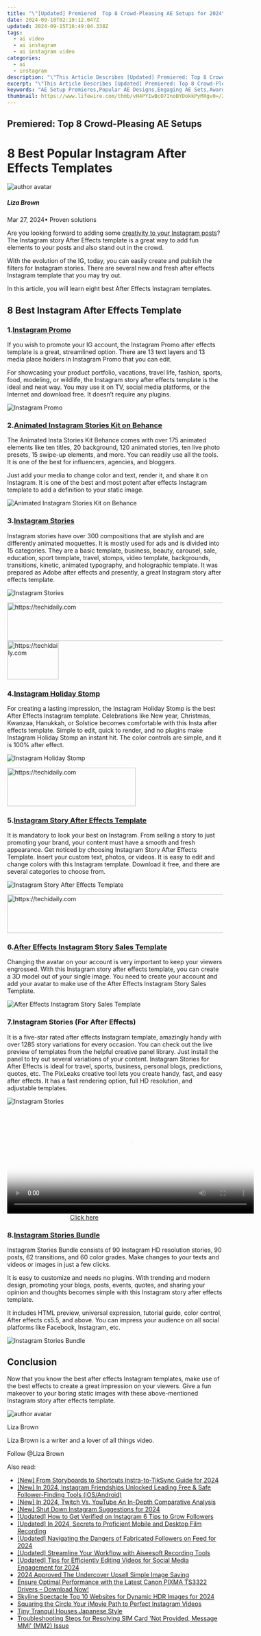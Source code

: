 ```yaml
---
title: "\"[Updated] Premiered  Top 8 Crowd-Pleasing AE Setups for 2024\""
date: 2024-09-10T02:19:12.047Z
updated: 2024-09-15T16:49:04.338Z
tags:
  - ai video
  - ai instagram
  - ai instagram video
categories:
  - ai
  - instagram
description: "\"This Article Describes [Updated] Premiered: Top 8 Crowd-Pleasing AE Setups for 2024\""
excerpt: "\"This Article Describes [Updated] Premiered: Top 8 Crowd-Pleasing AE Setups for 2024\""
keywords: "AE Setup Premieres,Popular AE Designs,Engaging AE Sets,Awarded AE Arrangements,Trending AE Setups,Top AE Configurations,Best AE Presentations"
thumbnail: https://www.lifewire.com/thmb/vH4PYIwBcO7InoBYDokkPyMXgv0=/210x138/filters:no_upscale():max_bytes(150000):strip_icc()/Screenshot2024-05-14at10.45.23AM-355a11db45bb40bcb5089d77060b3b0d.png
---
```


## Premiered: Top 8 Crowd-Pleasing AE Setups

# 8 Best Popular Instagram After Effects Templates

![author avatar](https://lh5.googleusercontent.com/-AIMmjowaFs4/AAAAAAAAAAI/AAAAAAAAABc/Y5UmwDaI7HU/s250-c-k/photo.jpg)

##### Liza Brown

 Mar 27, 2024• Proven solutions

Are you looking forward to adding some [creativity to your Instagram posts](https://tools.techidaily.com/wondershare/filmora/download/)? The Instagram story After Effects template is a great way to add fun elements to your posts and also stand out in the crowd.

With the evolution of the IG, today, you can easily create and publish the filters for Instagram stories. There are several new and fresh after effects Instagram template that you may try out.

In this article, you will learn eight best After Effects Instagram templates.

## 8 Best Instagram After Effects Template

### 1.[Instagram Promo](https://motionarray.com/after-effects-templates/instagram-promo-286783)

If you wish to promote your IG account, the Instagram Promo after effects template is a great, streamlined option. There are 13 text layers and 13 media place holders in Instagram Promo that you can edit.

For showcasing your product portfolio, vacations, travel life, fashion, sports, food, modeling, or wildlife, the Instagram story after effects template is the ideal and neat way. You may use it on TV, social media platforms, or the Internet and download free. It doesn’t require any plugins.

![Instagram Promo](https://images.wondershare.com/filmora/filmorapro/instagram-promo.jpg)

### 2.[Animated Instagram Stories Kit on Behance](https://www.behance.net/gallery/67301501/Animated-Instagram-Stories-Kit-Free-Templates)

The Animated Insta Stories Kit Behance comes with over 175 animated elements like ten titles, 20 background, 120 animated stories, ten live photo presets, 15 swipe-up elements, and more. You can readily use all the tools. It is one of the best for influencers, agencies, and bloggers.

Just add your media to change color and text, render it, and share it on Instagram. It is one of the best and most potent after effects Instagram template to add a definition to your static image.

![Animated Instagram Stories Kit on Behance](https://images.wondershare.com/filmora/filmorapro/animated-instagram-stories-kit-free-templates.jpg)

### 3.[Instagram Stories](https://videohive.net/item/instagram-stories/21850927)

Instagram stories have over 300 compositions that are stylish and are differently animated moquettes. It is mostly used for ads and is divided into 15 categories. They are a basic template, business, beauty, carousel, sale, education, sport template, travel, stomps, video template, backgrounds, transitions, kinetic, animated typography, and holographic template. It was prepared as Adobe after effects and presently, a great Instagram story after effects template.

![Instagram Stories](https://images.wondershare.com/filmora/filmorapro/instagram-stories-videohive.jpg)

<!-- affiliate ads begin -->
<a href="https://appsumo.8odi.net/c/5597632/2123732/7443" target="_top" id="2123732">
  <img src="//a.impactradius-go.com/display-ad/7443-2123732" border="0" alt="https://techidaily.com" width="600" height="90"/>
</a>
<img height="0" width="0" src="https://appsumo.8odi.net/i/5597632/2123732/7443" style="position:absolute;visibility:hidden;" border="0" />
<!-- affiliate ads end -->

<!-- affiliate ads begin -->
<a href="https://aligracehair.sjv.io/c/5597632/2135407/19272" target="_top" id="2135407">
  <img src="//a.impactradius-go.com/display-ad/19272-2135407" border="0" alt="https://techidaily.com" width="120" height="90"/>
</a>
<img height="0" width="0" src="https://aligracehair.sjv.io/i/5597632/2135407/19272" style="position:absolute;visibility:hidden;" border="0" />
<!-- affiliate ads end -->

### 4.[Instagram Holiday Stomp](https://videohive.net/item/instagram-holiday-stomp/25239573)

For creating a lasting impression, the Instagram Holiday Stomp is the best After Effects Instagram template. Celebrations like New year, Christmas, Kwanzaa, Hanukkah, or Solstice becomes comfortable with this Insta after effects template. Simple to edit, quick to render, and no plugins make Instagram Holiday Stomp an instant hit. The color controls are simple, and it is 100% after effect.

![Instagram Holiday Stomp](https://images.wondershare.com/filmora/filmorapro/instagram-holiday-stomp.jpg)

<!-- affiliate ads begin -->
<a href="https://aidotcom.pxf.io/c/5597632/2129042/19576" target="_top" id="2129042">
  <img src="//a.impactradius-go.com/display-ad/19576-2129042" border="0" alt="https://techidaily.com" width="300" height="90"/>
</a>
<img height="0" width="0" src="https://aidotcom.pxf.io/i/5597632/2129042/19576" style="position:absolute;visibility:hidden;" border="0" />
<!-- affiliate ads end -->

### 5.[Instagram Story After Effects Template](https://www.videezy.com/after-effects-templates/19979-instagram-story-after-effects-template-17)

It is mandatory to look your best on Instagram. From selling a story to just promoting your brand, your content must have a smooth and fresh appearance. Get noticed by choosing Instagram Story After Effects Template. Insert your custom text, photos, or videos. It is easy to edit and change colors with this Instagram template. Download it free, and there are several categories to choose from.

![Instagram Story After Effects Template](https://images.wondershare.com/filmora/filmorapro/instagram-story-after-effects-template.jpg)

<!-- affiliate ads begin -->
<a href="https://ephamedtechinc.pxf.io/c/5597632/2120863/26400?prodsku=Mercury" target="_top" id="2120863">
  <img src="//a.impactradius-go.com/display-ad/26400-2120863" border="0" alt="https://techidaily.com" width="728" height="90"/>
</a>
<img height="0" width="0" src="https://ephamedtechinc.pxf.io/i/5597632/2120863/26400?prodsku=Mercury" style="position:absolute;visibility:hidden;" border="0" />
<!-- affiliate ads end -->

### 6.[After Effects Instagram Story Sales Template](https://www.velosofy.com/template/50-free-after-effects-instagram-story-sales-template-nqee0vg6llo)

Changing the avatar on your account is very important to keep your viewers engrossed. With this Instagram story after effects template, you can create a 3D model out of your single image. You need to create your account and add your avatar to make use of the After Effects Instagram Story Sales Template.

![After Effects Instagram Story Sales Template](https://images.wondershare.com/filmora/filmorapro/free-after-effects-instagram-story-sales-template.jpg)

### 7.Instagram Stories (For After Effects)

It is a five-star rated after effects Instagram template, amazingly handy with over 1285 story variations for every occasion. You can check out the live preview of templates from the helpful creative panel library. Just install the panel to try out several variations of your content. Instagram Stories for After Effects is ideal for travel, sports, business, personal blogs, predictions, quotes, etc. The PixLeaks creative tool lets you create handy, fast, and easy after effects. It has a fast rendering option, full HD resolution, and adjustable templates.

![Instagram Stories](https://images.wondershare.com/filmora/filmorapro/instagram-stories-for-ae.jpg)

<!-- affiliate ads begin -->
<span id="1983549">
					<video width="576" height="240" style="cursor:pointer"
           poster="//a.impactradius-go.com/display-clicktoplayimage/1983549.png"
           onclick="if(!this.playClicked){this.play();this.setAttribute('controls',true);this.playClicked=true;}">
	   <source src="//a.impactradius-go.com/display-ad/22993-1983549">
	   <img src="//a.impactradius-go.com/display-clicktoplayimage/1983549.png" style="border: none; height: 100%; width: 100%; object-fit: contain">
	</video>
	<div style="width:360px;text-align:center"><a href="javascript:window.open(decodeURIComponent('https%3A%2F%2Fhomestyler.sjv.io%2Fc%2F5597632%2F1983549%2F22993'), '_blank');void(0);">Click here</a></div>
</span>
<img height="0" width="0" src="https://imp.pxf.io/i/5597632/1983549/22993" style="position:absolute;visibility:hidden;" border="0" />
<!-- affiliate ads end -->

### 8.[Instagram Stories Bundle](https://videohive.net/item/instagram-stories-bundle/22068283)

Instagram Stories Bundle consists of 90 Instagram HD resolution stories, 90 posts, 62 transitions, and 60 color grades. Make changes to your texts and videos or images in just a few clicks.

It is easy to customize and needs no plugins. With trending and modern design, promoting your blogs, posts, events, quotes, and sharing your opinion and thoughts becomes simple with this Instagram story after effects template.

It includes HTML preview, universal expression, tutorial guide, color control, After effects cs5.5, and above. You can impress your audience on all social platforms like Facebook, Instagram, etc.

![Instagram Stories Bundle](https://images.wondershare.com/filmora/filmorapro/instagram-stories-bundle.jpg)

## Conclusion

Now that you know the best after effects Instagram templates, make use of the best effects to create a great impression on your viewers. Give a fun makeover to your boring static images with these above-mentioned Instagram story after effects template.

![author avatar](https://lh5.googleusercontent.com/-AIMmjowaFs4/AAAAAAAAAAI/AAAAAAAAABc/Y5UmwDaI7HU/s250-c-k/photo.jpg)

Liza Brown

Liza Brown is a writer and a lover of all things video.

Follow @Liza Brown

<ins class="adsbygoogle"
      style="display:block"
      data-ad-client="ca-pub-7571918770474297"
      data-ad-slot="8358498916"
      data-ad-format="auto"
      data-full-width-responsive="true"></ins>

<span class="atpl-alsoreadstyle">Also read:</span>
<div><ul>
<li><a href="https://article-posts.techidaily.com/new-from-storyboards-to-shortcuts-instra-to-tiksync-guide-for-2024/"><u>[New] From Storyboards to Shortcuts Instra-to-TikSync Guide for 2024</u></a></li>
<li><a href="https://instagram-videos.techidaily.com/new-in-2024-instagram-friendships-unlocked-leading-free-and-safe-follower-finding-tools-iosandroid/"><u>[New] In 2024, Instagram Friendships Unlocked Leading Free & Safe Follower-Finding Tools (iOS/Android)</u></a></li>
<li><a href="https://fox-cloud.techidaily.com/1717952355173-new-in-2024-twitch-vs-youtube-an-in-depth-comparative-analysis/"><u>[New] In 2024, Twitch Vs. YouTube An In-Depth Comparative Analysis</u></a></li>
<li><a href="https://instagram-videos.techidaily.com/new-shut-down-instagram-suggestions-for-2024/"><u>[New] Shut Down Instagram Suggestions for 2024</u></a></li>
<li><a href="https://instagram-videos.techidaily.com/updated-how-to-get-verified-on-instagram-6-tips-to-grow-followers/"><u>[Updated] How to Get Verified on Instagram 6 Tips to Grow Followers</u></a></li>
<li><a href="https://desktop-recording.techidaily.com/updated-in-2024-secrets-to-proficient-mobile-and-desktop-film-recording/"><u>[Updated] In 2024, Secrets to Proficient Mobile and Desktop Film Recording</u></a></li>
<li><a href="https://instagram-videos.techidaily.com/updated-navigating-the-dangers-of-fabricated-followers-on-feed-for-2024/"><u>[Updated] Navigating the Dangers of Fabricated Followers on Feed for 2024</u></a></li>
<li><a href="https://screen-activity-recording.techidaily.com/updated-streamline-your-workflow-with-aiseesoft-recording-tools/"><u>[Updated] Streamline Your Workflow with Aiseesoft Recording Tools</u></a></li>
<li><a href="https://instagram-videos.techidaily.com/updated-tips-for-efficiently-editing-videos-for-social-media-engagement-for-2024/"><u>[Updated] Tips for Efficiently Editing Videos for Social Media Engagement for 2024</u></a></li>
<li><a href="https://fox-hovers.techidaily.com/2024-approved-the-undercover-upsell-simple-image-saving/"><u>2024 Approved The Undercover Upsell Simple Image Saving</u></a></li>
<li><a href="https://hardware-updates.techidaily.com/1722967737808-ensure-optimal-performance-with-the-latest-canon-pixma-ts3322-drivers-download-now/"><u>Ensure Optimal Performance with the Latest Canon PIXMA TS3322 Drivers – Download Now!</u></a></li>
<li><a href="https://extra-approaches.techidaily.com/skyline-spectacle-top-10-websites-for-dynamic-hdr-images-for-2024/"><u>Skyline Spectacle Top 10 Websites for Dynamic HDR Images for 2024</u></a></li>
<li><a href="https://instagram-videos.techidaily.com/squaring-the-circle-your-imovie-path-to-perfect-instagram-videos/"><u>Squaring the Circle Your iMovie Path to Perfect Instagram Videos</u></a></li>
<li><a href="https://screen-activity-recording.techidaily.com/tiny-tranquil-houses-japanese-style/"><u>Tiny Tranquil Houses Japanese Style</u></a></li>
<li><a href="https://fox-that.techidaily.com/troubleshooting-steps-for-resolving-sim-card-not-provided-message-mmi-mm2-issue/"><u>Troubleshooting Steps for Resolving SIM Card 'Not Provided, Message MMI' (MM2) Issue</u></a></li>
</ul></div>


